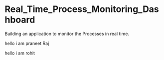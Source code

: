 # Real_Time_Process_Monitoring_Dashboard
Building an application to monitor the Processes in real time. 




hello i am praneet Raj

hello i am rohit